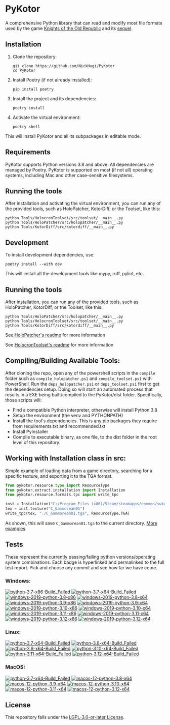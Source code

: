 
PyKotor
=======
A comprehensive Python library that can read and modify most file formats used by the game [Knights of the Old Republic](https://en.wikipedia.org/wiki/Star_Wars:_Knights_of_the_Old_Republic_(video_game)) and its [sequel](https://en.wikipedia.org/wiki/Star_Wars_Knights_of_the_Old_Republic_II:_The_Sith_Lords).

## Installation

1. Clone the repository:
   ```
   git clone https://github.com/NickHugi/PyKotor
   cd PyKotor
   ```

2. Install Poetry (if not already installed):
   ```
   pip install poetry
   ```

3. Install the project and its dependencies:
   ```
   poetry install
   ```

4. Activate the virtual environment:
   ```
   poetry shell
   ```

This will install PyKotor and all its subpackages in editable mode.

## Requirements
PyKotor supports Python versions 3.8 and above. All dependencies are managed by Poetry.
PyKotor is supported on most (if not all) operating systems, including Mac and other case-sensitive filesystems.

## Running the tools

After installation and activating the virtual environment, you can run any of the provided tools, such as HoloPatcher, KotorDiff, or the Toolset, like this:

```
python Tools/HolocronToolset/src/toolset/__main__.py
python Tools/HoloPatcher/src/holopatcher/__main__.py
python Tools/KotorDiff/src/kotordiff/__main__.py
```

## Development

To install development dependencies, use:

```
poetry install --with dev
```

This will install all the development tools like mypy, ruff, pylint, etc.

## Running the tools

After installation, you can run any of the provided tools, such as HoloPatcher, KotorDiff, or the Toolset, like this:

```
python Tools/HoloPatcher/src/holopatcher/__main__.py
python Tools/HolocronToolset/src/toolset/__main__.py
python Tools/KotorDiff/src/kotordiff/__main__.py
```

See [HoloPatcher's readme](https://github.com/NickHugi/PyKotor/tree/master/Tools/HoloPatcher#readme) for more information

See [HolocronToolset's readme](https://github.com/NickHugi/PyKotor/tree/master/Tools/HolocronToolset#readme) for more information

## Compiling/Building Available Tools:
After cloning the repo, open any of the powershell scripts in the `compile` folder such as `compile_holopatcher.ps1` and `compile_toolset.ps1` with PowerShell. Run the `deps_holopatcher.ps1` or `deps_toolset.ps1` first to get the dependencies setup. Doing so will start an automated process that results in a EXE being built/compiled to the PyKotor/dist folder. Specifically, those scripts will:
- Find a compatible Python interpreter, otherwise will install Python 3.8
- Setup the environment (the venv and PYTHONPATH)
- Install the tool's dependencies. This is any pip packages they require from requirements.txt and recommended.txt
- Install PyInstaller
- Compile to executable binary, as one file, to the dist folder in the root level of this repository.


## Working with Installation class in src:
Simple example of loading data from a game directory, searching for a specific texture, and exporting it to the TGA format.
```python
from pykotor.resource.type import ResourceType
from pykotor.extract.installation import Installation
from pykotor.resource.formats.tpc import write_tpc

inst = Installation("C:/Program Files (x86)/Steam/steamapps/common/swkotor")
tex = inst.texture("C_Gammorean01")
write_tpc(tex, "./C_Gammorean01.tga", ResourceType.TGA)
```
As shown, this will save `C_Gammorean01.tga` to the current directory.
[More examples](https://github.com/NickHugi/PyKotor/blob/master/Libraries/PyKotor/docs/installation.md)

## Tests

These represent the currently passing/failing python versions/operating system combinations. Each badge is hyperlinked and permalinked to the full test report. Pick and choose any commit and see how far we have come.

### Windows:

<!-- WINDOWS-BADGES-START -->
[![python-3.7-x86-Build_Failed](https://img.shields.io/badge/python--3.7--x86_Build_Failed-lightgrey)](https://github.com/th3w1zard1/PyKotor/actions/runs/11099837753)
[![python-3.7-x64-Build_Failed](https://img.shields.io/badge/python--3.7--x64_Build_Failed-lightgrey)](https://github.com/th3w1zard1/PyKotor/actions/runs/11099837753)
[![windows-2019-python-3.8-x86](https://img.shields.io/badge/build-python--3.8--x86_Passing_477-brightgreen?style=plastic&logo=simple-icons&logoColor=%23FF5e34&label=239&labelColor=%23c71818&color=%232f991a)](https://htmlpreview.github.io/?https://github.com/th3w1zard1/PyKotor/blob/8fbcff8042061bac16bfa033b1bdb8332ff20d68/tests/results/4ea1a6471c576c1b79d3890ac25362ef7c21a470/pytest_report_windows-2019_python_3.8_x86/pytest_report.html)
[![windows-2019-python-3.8-x64](https://img.shields.io/badge/build-python--3.8--x64_Passing_477-brightgreen?style=plastic&logo=simple-icons&logoColor=%23FF5e34&label=239&labelColor=%23c71818&color=%232f991a)](https://htmlpreview.github.io/?https://github.com/th3w1zard1/PyKotor/blob/8fbcff8042061bac16bfa033b1bdb8332ff20d68/tests/results/4ea1a6471c576c1b79d3890ac25362ef7c21a470/pytest_report_windows-2019_python_3.8_x64/pytest_report.html)
[![windows-2019-python-3.9-x86](https://img.shields.io/badge/build-python--3.9--x86_Passing_476-brightgreen?style=plastic&logo=simple-icons&logoColor=%23FF5e34&label=240&labelColor=%23c71818&color=%232f991a)](https://htmlpreview.github.io/?https://github.com/th3w1zard1/PyKotor/blob/8fbcff8042061bac16bfa033b1bdb8332ff20d68/tests/results/4ea1a6471c576c1b79d3890ac25362ef7c21a470/pytest_report_windows-2019_python_3.9_x86/pytest_report.html)
[![windows-2019-python-3.9-x64](https://img.shields.io/badge/build-python--3.9--x64_Passing_476-brightgreen?style=plastic&logo=simple-icons&logoColor=%23FF5e34&label=240&labelColor=%23c71818&color=%232f991a)](https://htmlpreview.github.io/?https://github.com/th3w1zard1/PyKotor/blob/8fbcff8042061bac16bfa033b1bdb8332ff20d68/tests/results/4ea1a6471c576c1b79d3890ac25362ef7c21a470/pytest_report_windows-2019_python_3.9_x64/pytest_report.html)
[![windows-2019-python-3.10-x86](https://img.shields.io/badge/build-python--3.10--x86_Passing_476-brightgreen?style=plastic&logo=simple-icons&logoColor=%23FF5e34&label=240&labelColor=%23c71818&color=%232f991a)](https://htmlpreview.github.io/?https://github.com/th3w1zard1/PyKotor/blob/8fbcff8042061bac16bfa033b1bdb8332ff20d68/tests/results/4ea1a6471c576c1b79d3890ac25362ef7c21a470/pytest_report_windows-2019_python_3.10_x86/pytest_report.html)
[![windows-2019-python-3.10-x64](https://img.shields.io/badge/build-python--3.10--x64_Passing_476-brightgreen?style=plastic&logo=simple-icons&logoColor=%23FF5e34&label=240&labelColor=%23c71818&color=%232f991a)](https://htmlpreview.github.io/?https://github.com/th3w1zard1/PyKotor/blob/8fbcff8042061bac16bfa033b1bdb8332ff20d68/tests/results/4ea1a6471c576c1b79d3890ac25362ef7c21a470/pytest_report_windows-2019_python_3.10_x64/pytest_report.html)
[![windows-2019-python-3.11-x86](https://img.shields.io/badge/build-python--3.11--x86_Passing_474-brightgreen?style=plastic&logo=simple-icons&logoColor=%23FF5e34&label=242&labelColor=%23c71818&color=%232f991a)](https://htmlpreview.github.io/?https://github.com/th3w1zard1/PyKotor/blob/8fbcff8042061bac16bfa033b1bdb8332ff20d68/tests/results/4ea1a6471c576c1b79d3890ac25362ef7c21a470/pytest_report_windows-2019_python_3.11_x86/pytest_report.html)
[![windows-2019-python-3.11-x64](https://img.shields.io/badge/build-python--3.11--x64_Passing_474-brightgreen?style=plastic&logo=simple-icons&logoColor=%23FF5e34&label=242&labelColor=%23c71818&color=%232f991a)](https://htmlpreview.github.io/?https://github.com/th3w1zard1/PyKotor/blob/8fbcff8042061bac16bfa033b1bdb8332ff20d68/tests/results/4ea1a6471c576c1b79d3890ac25362ef7c21a470/pytest_report_windows-2019_python_3.11_x64/pytest_report.html)
[![windows-2019-python-3.12-x86](https://img.shields.io/badge/build-python--3.12--x86_Passing_475-brightgreen?style=plastic&logo=simple-icons&logoColor=%23FF5e34&label=241&labelColor=%23c71818&color=%232f991a)](https://htmlpreview.github.io/?https://github.com/th3w1zard1/PyKotor/blob/8fbcff8042061bac16bfa033b1bdb8332ff20d68/tests/results/4ea1a6471c576c1b79d3890ac25362ef7c21a470/pytest_report_windows-2019_python_3.12_x86/pytest_report.html)
[![windows-2019-python-3.12-x64](https://img.shields.io/badge/build-python--3.12--x64_Passing_475-brightgreen?style=plastic&logo=simple-icons&logoColor=%23FF5e34&label=241&labelColor=%23c71818&color=%232f991a)](https://htmlpreview.github.io/?https://github.com/th3w1zard1/PyKotor/blob/8fbcff8042061bac16bfa033b1bdb8332ff20d68/tests/results/4ea1a6471c576c1b79d3890ac25362ef7c21a470/pytest_report_windows-2019_python_3.12_x64/pytest_report.html)
<!-- WINDOWS-BADGES-END -->

### Linux:

<!-- LINUX-BADGES-START -->
[![python-3.7-x64-Build_Failed](https://img.shields.io/badge/python--3.7--x64_Build_Failed-lightgrey)](https://github.com/th3w1zard1/PyKotor/actions/runs/11099837753)
[![python-3.8-x64-Build_Failed](https://img.shields.io/badge/python--3.8--x64_Build_Failed-lightgrey)](https://github.com/th3w1zard1/PyKotor/actions/runs/11099837753)
[![python-3.9-x64-Build_Failed](https://img.shields.io/badge/python--3.9--x64_Build_Failed-lightgrey)](https://github.com/th3w1zard1/PyKotor/actions/runs/11099837753)
[![python-3.10-x64-Build_Failed](https://img.shields.io/badge/python--3.10--x64_Build_Failed-lightgrey)](https://github.com/th3w1zard1/PyKotor/actions/runs/11099837753)
[![python-3.11-x64-Build_Failed](https://img.shields.io/badge/python--3.11--x64_Build_Failed-lightgrey)](https://github.com/th3w1zard1/PyKotor/actions/runs/11099837753)
[![python-3.12-x64-Build_Failed](https://img.shields.io/badge/python--3.12--x64_Build_Failed-lightgrey)](https://github.com/th3w1zard1/PyKotor/actions/runs/11099837753)
<!-- LINUX-BADGES-END -->

### MacOS:

<!-- MACOS-BADGES-START -->
[![python-3.7-x64-Build_Failed](https://img.shields.io/badge/python--3.7--x64_Build_Failed-lightgrey)](https://github.com/th3w1zard1/PyKotor/actions/runs/11099837753)
[![macos-12-python-3.8-x64](https://img.shields.io/badge/build-python--3.8--x64_Passing_460-brightgreen?style=plastic&logo=simple-icons&logoColor=%23FF5e34&label=251&labelColor=%23c71818&color=%232f991a)](https://htmlpreview.github.io/?https://github.com/th3w1zard1/PyKotor/blob/8fbcff8042061bac16bfa033b1bdb8332ff20d68/tests/results/4ea1a6471c576c1b79d3890ac25362ef7c21a470/pytest_report_macos-12_python_3.8_x64/pytest_report.html)
[![macos-12-python-3.9-x64](https://img.shields.io/badge/build-python--3.9--x64_Passing_458-brightgreen?style=plastic&logo=simple-icons&logoColor=%23FF5e34&label=253&labelColor=%23c71818&color=%232f991a)](https://htmlpreview.github.io/?https://github.com/th3w1zard1/PyKotor/blob/8fbcff8042061bac16bfa033b1bdb8332ff20d68/tests/results/4ea1a6471c576c1b79d3890ac25362ef7c21a470/pytest_report_macos-12_python_3.9_x64/pytest_report.html)
[![macos-12-python-3.10-x64](https://img.shields.io/badge/build-python--3.10--x64_Passing_458-brightgreen?style=plastic&logo=simple-icons&logoColor=%23FF5e34&label=253&labelColor=%23c71818&color=%232f991a)](https://htmlpreview.github.io/?https://github.com/th3w1zard1/PyKotor/blob/8fbcff8042061bac16bfa033b1bdb8332ff20d68/tests/results/4ea1a6471c576c1b79d3890ac25362ef7c21a470/pytest_report_macos-12_python_3.10_x64/pytest_report.html)
[![macos-12-python-3.11-x64](https://img.shields.io/badge/build-python--3.11--x64_Passing_456-brightgreen?style=plastic&logo=simple-icons&logoColor=%23FF5e34&label=255&labelColor=%23c71818&color=%232f991a)](https://htmlpreview.github.io/?https://github.com/th3w1zard1/PyKotor/blob/8fbcff8042061bac16bfa033b1bdb8332ff20d68/tests/results/4ea1a6471c576c1b79d3890ac25362ef7c21a470/pytest_report_macos-12_python_3.11_x64/pytest_report.html)
[![macos-12-python-3.12-x64](https://img.shields.io/badge/build-python--3.12--x64_Passing_456-brightgreen?style=plastic&logo=simple-icons&logoColor=%23FF5e34&label=255&labelColor=%23c71818&color=%232f991a)](https://htmlpreview.github.io/?https://github.com/th3w1zard1/PyKotor/blob/8fbcff8042061bac16bfa033b1bdb8332ff20d68/tests/results/4ea1a6471c576c1b79d3890ac25362ef7c21a470/pytest_report_macos-12_python_3.12_x64/pytest_report.html)
<!-- MACOS-BADGES-END -->

## License
This repository falls under the [LGPL-3.0-or-later License](https://github.com/NickHugi/PyKotor/blob/master/LICENSE).



































